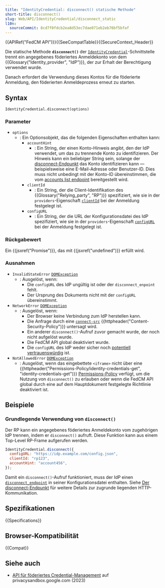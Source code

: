 ```yaml
---
title: "IdentityCredential: disconnect() statische Methode"
short-title: disconnect()
slug: Web/API/IdentityCredential/disconnect_static
l10n:
  sourceCommit: 8cd7f0fdcb2ea8d53ec7dae071eb2eb76bf5bfaf
---
```


{{APIRef("FedCM API")}}{{SeeCompatTable}}{{SecureContext_Header}}

Die statische Methode **`disconnect()`** der [`IdentityCredential`](/de/docs/Web/API/IdentityCredential)-Schnittstelle trennt ein angegebenes föderiertes Anmeldekonto von dem {{Glossary("Identity_provider", "IdP")}}, der zur Erhalt der Berechtigung verwendet wurde.

Danach erfordert die Verwendung dieses Kontos für die föderierte Anmeldung, den föderierten Anmeldeprozess erneut zu starten.

## Syntax

```js-nolint
IdentityCredential.disconnect(options)
```

### Parameter

- `options`
  - : Ein Optionsobjekt, das die folgenden Eigenschaften enthalten kann:
    - `accountHint`
      - : Ein String, der einen Konto-Hinweis angibt, den der IdP verwendet, um das zu trennende Konto zu identifizieren. Der Hinweis kann ein beliebiger String sein, solange der [disconnect-Endpunkt](/de/docs/Web/API/FedCM_API/IDP_integration#the_disconnect_endpoint) das Konto identifizieren kann — beispielsweise eine E-Mail-Adresse oder Benutzer-ID. Dies muss nicht unbedingt mit der Konto-ID übereinstimmen, die vom [accounts list endpoint](/de/docs/Web/API/FedCM_API/IDP_integration#the_accounts_list_endpoint) bereitgestellt wird.
    - `clientId`
      - : Ein String, der die Client-Identifikation des {{Glossary("Relying_party", "RP")}} spezifiziert, wie sie in der `providers`-Eigenschaft [`clientId`](/de/docs/Web/API/IdentityCredentialRequestOptions#clientid) bei der Anmeldung festgelegt ist.
    - `configURL`
      - : Ein String, der die URL der Konfigurationsdatei des IdP spezifiziert, wie sie in der `providers`-Eigenschaft [`configURL`](/de/docs/Web/API/IdentityCredentialRequestOptions#configurl) bei der Anmeldung festgelegt ist.

### Rückgabewert

Ein {{jsxref("Promise")}}, das mit {{jsxref("undefined")}} erfüllt wird.

### Ausnahmen

- `InvalidStateError` [`DOMException`](/de/docs/Web/API/DOMException)
  - : Ausgelöst, wenn:
    - Die `configURL` des IdP ungültig ist oder der `disconnect_enpoint` fehlt.
    - Der Ursprung des Dokuments nicht mit der `configURL` übereinstimmt.
- `NetworkError` [`DOMException`](/de/docs/Web/API/DOMException)
  - : Ausgelöst, wenn:
    - Der Browser keine Verbindung zum IdP herstellen kann.
    - Die Anfrage durch eine [`connect-src`](/de/docs/Web/HTTP/Reference/Headers/Content-Security-Policy/connect-src) {{httpheader("Content-Security-Policy")}} untersagt wird.
    - Ein anderer `disconnect()`-Aufruf zuvor gemacht wurde, der noch nicht aufgelöst wurde.
    - Die FedCM API global deaktiviert wurde.
    - Die `configURL` des IdP weder sicher noch [potentiell vertrauenswürdig](/de/docs/Web/Security/Secure_Contexts#potentially_trustworthy_origins) ist.
- `NotAllowedError` [`DOMException`](/de/docs/Web/API/DOMException)
  - : Ausgelöst, wenn das eingebettete `<iframe>` nicht über eine {{httpheader("Permissions-Policy/identity-credentials-get", "identity-credentials-get")}} [Permissions-Policy](/de/docs/Web/HTTP/Guides/Permissions_Policy) verfügt, um die Nutzung von `disconnect()` zu erlauben oder wenn die FedCM API global durch eine auf dem Hauptdokument festgelegte Richtlinie deaktiviert ist.

## Beispiele

### Grundlegende Verwendung von `disconnect()`

Der RP kann ein angegebenes föderiertes Anmeldekonto vom zugehörigen IdP trennen, indem er `disconnect()` aufruft. Diese Funktion kann aus einem Top-Level RP-Frame aufgerufen werden.

```js
IdentityCredential.disconnect({
  configURL: "https://idp.example.com/config.json",
  clientId: "rp123",
  accountHint: "account456",
});
```

Damit ein `disconnect()`-Aufruf funktioniert, muss der IdP einen [`disconnect_endpoint`](/docs/Web/API/FedCM_API/IDP_integration#disconnect_endpoint) in seiner Konfigurationsdatei enthalten. Siehe [Der disconnect-Endpunkt](/de/docs/Web/API/FedCM_API/IDP_integration#the_disconnect_endpoint) für weitere Details zur zugrunde liegenden HTTP-Kommunikation.

## Spezifikationen

{{Specifications}}

## Browser-Kompatibilität

{{Compat}}

## Siehe auch

- [API für föderiertes Credential-Management](https://privacysandbox.google.com/cookies/fedcm) auf privacysandbox.google.com (2023)
